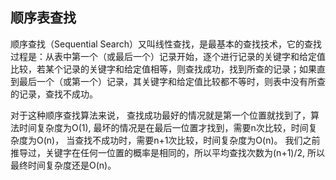 
## 顺序表查找

顺序查找（Sequential Search）又叫线性查找，是最基本的查找技术，它的查找过程是：从表中第一个（或最后一个）记录开始，逐个进行记录的关键字和给定值比较，若某个记录的关键字和给定值相等，则查找成功，找到所查的记录；如果直到最后一个（或第一个）记录，其关键字和给定值比较都不等时，则表中没有所查的记录，查找不成功。


对于这种顺序查找算法来说，
查找成功最好的情况就是第一个位置就找到了，算法时间复杂度为O(1),
最坏的情况是在最后一位置才找到，需要n次比较，时间复杂度为O(n)，
当查找不成功时，需要n+1次比较，时间复杂度为O(n)。
我们之前推导过，关键字在任何一位置的概率是相同的，所以平均查找次数为(n+1)/2, 所以最终时间复杂度还是O(n)。

